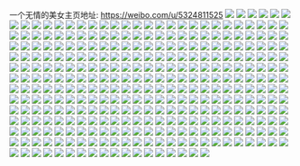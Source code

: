一个无情的美女主页地址: https://weibo.com/u/5324811525 
![](https://wx4.sinaimg.cn/mw2000/005OmmIRgy1h94wjiyo2yj30tm061dgr.jpg) 
![](https://wx4.sinaimg.cn/mw2000/005OmmIRgy1h93qrefpkyj30u012e48f.jpg) 
![](https://wx4.sinaimg.cn/mw2000/005OmmIRgy1h8z8zap8goj30u01sywib.jpg) 
![](https://wx4.sinaimg.cn/mw2000/005OmmIRgy1h8z8zj4v6aj30u01syadc.jpg) 
![](https://wx4.sinaimg.cn/mw2000/005OmmIRgy1h8jut4ouy4j31sc224b29.jpg) 
![](https://wx4.sinaimg.cn/mw2000/005OmmIRgy1h8jut6tpsmj31s622u4qp.jpg) 
![](https://wx4.sinaimg.cn/mw2000/005OmmIRgy1h8j141vdcaj30z61aw10n.jpg) 
![](https://wx4.sinaimg.cn/mw2000/005OmmIRgy1h8j146vd15j32c0340hdt.jpg) 
![](https://wx4.sinaimg.cn/mw2000/005OmmIRgy1h8bvffa1knj30yi0y6wid.jpg) 
![](https://wx4.sinaimg.cn/mw2000/005OmmIRgy1h8bvg1amh9j32c0340u0y.jpg) 
![](https://wx4.sinaimg.cn/mw2000/005OmmIRgy1h879nnwj33j30yi0k441q.jpg) 
![](https://wx4.sinaimg.cn/mw2000/005OmmIRgy1h879nmzmubj32c0340e83.jpg) 
![](https://wx4.sinaimg.cn/mw2000/005OmmIRgy1h857jy6jrsj31mf22t7wh.jpg) 
![](https://wx4.sinaimg.cn/mw2000/005OmmIRgy1h857jvc6ycj31pi297hdt.jpg) 
![](https://wx4.sinaimg.cn/mw2000/005OmmIRgy1h84x1d0s73j32c0340npe.jpg) 
![](https://wx4.sinaimg.cn/mw2000/005OmmIRgy1h80bvi112hj30oh0oc42e.jpg) 
![](https://wx4.sinaimg.cn/mw2000/005OmmIRgy1h7wu1zel8hj32c0340b2b.jpg) 
![](https://wx4.sinaimg.cn/mw2000/005OmmIRgy1h7wu21k70cj32c0340u0x.jpg) 
![](https://wx4.sinaimg.cn/mw2000/005OmmIRgy1h7vp3ikz3wj32c0340x6p.jpg) 
![](https://wx4.sinaimg.cn/mw2000/005OmmIRgy1h7l9medswcj30u00u075l.jpg) 
![](https://wx4.sinaimg.cn/mw2000/005OmmIRly1h7giqch43nj32c03401ky.jpg) 
![](https://wx4.sinaimg.cn/mw2000/005OmmIRly1h7giqedrnkj31oe2a0n49.jpg) 
![](https://wx4.sinaimg.cn/mw2000/005OmmIRly1h7giqa9ugpj323j2g4gpo.jpg) 
![](https://wx4.sinaimg.cn/mw2000/005OmmIRly1h7d7ipnv5zj30yi0gx75s.jpg) 
![](https://wx4.sinaimg.cn/mw2000/005OmmIRly1h7d7ayf4osj30yi0czta3.jpg) 
![](https://wx4.sinaimg.cn/mw2000/005OmmIRly1h7d7az22i8j30t91g0ndc.jpg) 
![](https://wx4.sinaimg.cn/mw2000/005OmmIRly1h7d7982j74j30u01hcdkg.jpg) 
![](https://wx4.sinaimg.cn/mw2000/005OmmIRly1h7d79xl5l3j30yi0yaq3s.jpg) 
![](https://wx4.sinaimg.cn/mw2000/005OmmIRgy1h67rt8ay7tj32t41eqtfz.jpg) 
![](https://wx4.sinaimg.cn/mw2000/005OmmIRgy1h61ssaij21j31ot27vkjl.jpg) 
![](https://wx4.sinaimg.cn/mw2000/005OmmIRgy1h61olaz58xj32c0340qv6.jpg) 
![](https://wx4.sinaimg.cn/mw2000/005OmmIRgy1h524hc5acvj321l2q7u0x.jpg) 
![](https://wx4.sinaimg.cn/mw2000/005OmmIRgy1h4yqp1ah80j322o0yi4qp.jpg) 
![](https://wx4.sinaimg.cn/mw2000/005OmmIRgy1h4qcxyq5v8j32c0340x6q.jpg) 
![](https://wx4.sinaimg.cn/mw2000/005OmmIRgy1h4qcw4zpgfj32c0340npd.jpg) 
![](https://wx4.sinaimg.cn/mw2000/005OmmIRgy1h4qcwsbca3j31i5207npd.jpg) 
![](https://wx4.sinaimg.cn/mw2000/005OmmIRgy1h4p9swfqqkj31ld26whdt.jpg) 
![](https://wx4.sinaimg.cn/mw2000/005OmmIRgy1h4p9syt6ugj31m91z7e81.jpg) 
![](https://wx4.sinaimg.cn/mw2000/005OmmIRgy1h4p9cvg9o0j31l1211tvn.jpg) 
![](https://wx4.sinaimg.cn/mw2000/005OmmIRgy1h446t0yh6dj30yb229akq.jpg) 
![](https://wx4.sinaimg.cn/mw2000/005OmmIRgy1h3tm4fvrz7j31p523qb29.jpg) 
![](https://wx4.sinaimg.cn/mw2000/005OmmIRgy1h3s40kx02pj30nz0sggt2.jpg) 
![](https://wx4.sinaimg.cn/mw2000/005OmmIRly1h3qad2q0caj30go0gota3.jpg) 
![](https://wx4.sinaimg.cn/mw2000/005OmmIRgy1h3kdroau18j32d02d0e82.jpg) 
![](https://wx4.sinaimg.cn/mw2000/005OmmIRgy1h3kdqu9kpqj30yi1c8anm.jpg) 
![](https://wx4.sinaimg.cn/mw2000/005OmmIRgy1h3kdqrw9yej31dr25dttu.jpg) 
![](https://wx4.sinaimg.cn/mw2000/005OmmIRgy1h3kdr5vk01j32c03407wh.jpg) 
![](https://wx4.sinaimg.cn/mw2000/005OmmIRgy1h3kdqsn6gnj30u0117ahz.jpg) 
![](https://wx4.sinaimg.cn/mw2000/005OmmIRgy1h3iqwsfgqlj32c033z7wi.jpg) 
![](https://wx4.sinaimg.cn/mw2000/005OmmIRgy1h3iqwwn7j6j325j2az1ky.jpg) 
![](https://wx4.sinaimg.cn/mw2000/005OmmIRgy1h3iqwmsm4rj32c033zu0x.jpg) 
![](https://wx4.sinaimg.cn/mw2000/005OmmIRgy1h3iqx0vj65j31qp2g2u0x.jpg) 
![](https://wx4.sinaimg.cn/mw2000/005OmmIRgy1h39gyhagw9j30yi22oh7g.jpg) 
![](https://wx4.sinaimg.cn/mw2000/005OmmIRgy1h39gylliexj31xh1we4qp.jpg) 
![](https://wx4.sinaimg.cn/mw2000/005OmmIRgy1h2vm42fk20j30u00n9mz1.jpg) 
![](https://wx4.sinaimg.cn/mw2000/005OmmIRgy1h2n32i6u29j31ql2ate81.jpg) 
![](https://wx4.sinaimg.cn/mw2000/005OmmIRgy1h2l9wp4oysj30tz0v2k04.jpg) 
![](https://wx4.sinaimg.cn/mw2000/005OmmIRgy1h2ig9svk7kj31sc2ds4qp.jpg) 
![](https://wx4.sinaimg.cn/mw2000/005OmmIRgy1h2fh525nffj32c0340u0x.jpg) 
![](https://wx4.sinaimg.cn/mw2000/005OmmIRgy1h1ywnu7rlej31mb1yshdt.jpg) 
![](https://wx4.sinaimg.cn/mw2000/005OmmIRgy1h1gl23z72yj31pv1sbu0c.jpg) 
![](https://wx4.sinaimg.cn/mw2000/005OmmIRgy1h10gomn62ej31gl1y1e81.jpg) 
![](https://wx4.sinaimg.cn/mw2000/005OmmIRgy1h10gp15npyj31j225p1ky.jpg) 
![](https://wx4.sinaimg.cn/mw2000/005OmmIRgy1h10gopidp3j31m72301kx.jpg) 
![](https://wx4.sinaimg.cn/mw2000/005OmmIRgy1h10goh3ux0j30xs1xudro.jpg) 
![](https://wx4.sinaimg.cn/mw2000/005OmmIRgy1h0nq7k3kejj31iy219hdt.jpg) 
![](https://wx4.sinaimg.cn/mw2000/005OmmIRgy1h0fhxyilstj33402c0kjn.jpg) 
![](https://wx4.sinaimg.cn/mw2000/005OmmIRgy1h0fhy80py3j31ba0zgqql.jpg) 
![](https://wx4.sinaimg.cn/mw2000/005OmmIRgy1h0fhy4xt9tj31n223lu0x.jpg) 
![](https://wx4.sinaimg.cn/mw2000/005OmmIRgy1h070p1nzzej32c0340u0y.jpg) 
![](https://wx4.sinaimg.cn/mw2000/005OmmIRgy1h070p4nratj32c0340hdu.jpg) 
![](https://wx4.sinaimg.cn/mw2000/005OmmIRgy1h070p6c8lwj31n32d4e5u.jpg) 
![](https://wx4.sinaimg.cn/mw2000/005OmmIRgy1gzzliftawnj32c0340u0y.jpg) 
![](https://wx4.sinaimg.cn/mw2000/005OmmIRly1gyxandmx2rj30yi1da15e.jpg) 
![](https://wx4.sinaimg.cn/mw2000/005OmmIRly1gyxaneun0zj30yi18zk6u.jpg) 
![](https://wx4.sinaimg.cn/mw2000/005OmmIRly1gyxanksyp1j32bh2rn7wh.jpg) 
![](https://wx4.sinaimg.cn/mw2000/005OmmIRly1gyxaniqyvvj31n826z7wh.jpg) 
![](https://wx4.sinaimg.cn/mw2000/005OmmIRly1gyxangieytj31lm2ak7wh.jpg) 
![](https://wx4.sinaimg.cn/mw2000/005OmmIRgy1gys6182ki5j30y81l24ch.jpg) 
![](https://wx4.sinaimg.cn/mw2000/005OmmIRgy1gyd9v0ww10j31sc2ds7wi.jpg) 
![](https://wx4.sinaimg.cn/mw2000/005OmmIRgy1gyd9v32hg2j31sc2dsx6p.jpg) 
![](https://wx4.sinaimg.cn/mw2000/005OmmIRgy1gyd9v4jjqkj30u01hc7my.jpg) 
![](https://wx4.sinaimg.cn/mw2000/005OmmIRgy1gxmgpk26jdj31id20hhcp.jpg) 
![](https://wx4.sinaimg.cn/mw2000/005OmmIRgy1gxmgpj1l4wj31sc2884qp.jpg) 
![](https://wx4.sinaimg.cn/mw2000/005OmmIRgy1gxld1gyjnij31j521jqv5.jpg) 
![](https://wx4.sinaimg.cn/mw2000/005OmmIRgy1gwrdv4e2yxj31sc2dsnpd.jpg) 
![](https://wx4.sinaimg.cn/mw2000/005OmmIRgy1gwrdvmdk2xj313s1ze7wh.jpg) 
![](https://wx4.sinaimg.cn/mw2000/005OmmIRgy1gvz89hd46yj31p62h2npd.jpg) 
![](https://wx4.sinaimg.cn/mw2000/005OmmIRgy1gvz89d6ch8j31n129de81.jpg) 
![](https://wx4.sinaimg.cn/mw2000/005OmmIRgy1gvc8mxvj4wj60u90igq4502.jpg) 
![](https://wx4.sinaimg.cn/mw2000/005OmmIRgy1gvc8myb46qj60tr0mpabc02.jpg) 
![](https://wx4.sinaimg.cn/mw2000/005OmmIRgy1gvc8mx94s9j60te0rzq5002.jpg) 
![](https://wx4.sinaimg.cn/mw2000/005OmmIRgy1gutmd4t6c7j61j724g1kx02.jpg) 
![](https://wx4.sinaimg.cn/mw2000/005OmmIRgy1guga2o88pnj62c02xzhdu02.jpg) 
![](https://wx4.sinaimg.cn/mw2000/005OmmIRgy1guga3jjsmhj61zh2nbe8202.jpg) 
![](https://wx4.sinaimg.cn/mw2000/005OmmIRgy1guga43vl1cj62672an1ky02.jpg) 
![](https://wx4.sinaimg.cn/mw2000/005OmmIRgy1guga4itro3j62c0340x6q02.jpg) 
![](https://wx4.sinaimg.cn/mw2000/005OmmIRgy1gubr2mknkgj62c03401l002.jpg) 
![](https://wx4.sinaimg.cn/mw2000/005OmmIRgy1gubr2hstzjj62c03401l002.jpg) 
![](https://wx4.sinaimg.cn/mw2000/005OmmIRgy1gtss0j3kv8j62c0340u0x02.jpg) 
![](https://wx4.sinaimg.cn/mw2000/005OmmIRgy1gtss0vsecsj62c03407wi02.jpg) 
![](https://wx4.sinaimg.cn/mw2000/005OmmIRgy1gtss12ns19j62c03404qp02.jpg) 
![](https://wx4.sinaimg.cn/mw2000/005OmmIRgy1gtss1dem5mj62c0340u0x02.jpg) 
![](https://wx4.sinaimg.cn/mw2000/005OmmIRgy1gtss1fine6j60wn0qz42v02.jpg) 
![](https://wx4.sinaimg.cn/mw2000/005OmmIRgy1gtss1v0zc6j61gu1n9txr02.jpg) 
![](https://wx4.sinaimg.cn/mw2000/005OmmIRgy1gtss35tjy9j62c0340hdv02.jpg) 
![](https://wx4.sinaimg.cn/mw2000/005OmmIRgy1gtss3kp7nij62bv2wjkjm02.jpg) 
![](https://wx4.sinaimg.cn/mw2000/005OmmIRgy1gtss4f0c1nj61sb2bp7wi02.jpg) 
![](https://wx4.sinaimg.cn/mw2000/005OmmIRgy1gtscza093fj60yi0fb77902.jpg) 
![](https://wx4.sinaimg.cn/mw2000/005OmmIRgy1gtscze8bb9j60sg0sgwlh02.jpg) 
![](https://wx4.sinaimg.cn/mw2000/005OmmIRgy1gtsczmjx1pj60yh19z4d602.jpg) 
![](https://wx4.sinaimg.cn/mw2000/005OmmIRgy1gtscz9il6ej60yi0iuq7j02.jpg) 
![](https://wx4.sinaimg.cn/mw2000/005OmmIRgy1gtiisqpmpej62c0340hdu02.jpg) 
![](https://wx4.sinaimg.cn/mw2000/005OmmIRgy1gtg7isu3mnj61ac1ps4ok02.jpg) 
![](https://wx4.sinaimg.cn/mw2000/005OmmIRgy1gtfjewn1ruj61k72cahdt02.jpg) 
![](https://wx4.sinaimg.cn/mw2000/005OmmIRgy1gtd6jryhd9j31hp21cb29.jpg) 
![](https://wx4.sinaimg.cn/mw2000/005OmmIRgy1gt95s9ycnyj31lc24gwvq.jpg) 
![](https://wx4.sinaimg.cn/mw2000/005OmmIRgy1gt2rincsvvj31l428dkjl.jpg) 
![](https://wx4.sinaimg.cn/mw2000/005OmmIRgy1gt2riqqe55j31nc274qv5.jpg) 
![](https://wx4.sinaimg.cn/mw2000/005OmmIRgy1gt2ril0ys5j321a2e0u0x.jpg) 
![](https://wx4.sinaimg.cn/mw2000/005OmmIRgy1gt2risobf1j31z42h34qq.jpg) 
![](https://wx4.sinaimg.cn/mw2000/005OmmIRgy1gt2ridre8sj32c0340x6p.jpg) 
![](https://wx4.sinaimg.cn/mw2000/005OmmIRgy1gt2ry0ts60j32332s4e81.jpg) 
![](https://wx4.sinaimg.cn/mw2000/005OmmIRgy1gt2ry43jtkj31400u0aj1.jpg) 
![](https://wx4.sinaimg.cn/mw2000/005OmmIRgy1gt2ry3883ej30u0140ajc.jpg) 
![](https://wx4.sinaimg.cn/mw2000/005OmmIRgy1gt7hs55uj5j31lv23m7wh.jpg) 
![](https://wx4.sinaimg.cn/mw2000/005OmmIRgy1gt0mputuehj31j51z4b29.jpg) 
![](https://wx4.sinaimg.cn/mw2000/005OmmIRgy1gsvu2vpqbcj314x2121kx.jpg) 
![](https://wx4.sinaimg.cn/mw2000/005OmmIRgy1gsr6hekuosj319a1cknfy.jpg) 
![](https://wx4.sinaimg.cn/mw2000/005OmmIRgy1gshp9io3h9j31sc2cs1kx.jpg) 
![](https://wx4.sinaimg.cn/mw2000/005OmmIRgy1gshpahms5pj62dr1q0kjm02.jpg) 
![](https://wx4.sinaimg.cn/mw2000/005OmmIRgy1gshp90odksj32c0340e82.jpg) 
![](https://wx4.sinaimg.cn/mw2000/005OmmIRgy1gsfu0fjp47j31by1bydxj.jpg) 
![](https://wx4.sinaimg.cn/mw2000/005OmmIRgy1gse18vpj4fj32ay35s4qw.jpg) 
![](https://wx4.sinaimg.cn/mw2000/005OmmIRgy1gse0z888s3j31sc2dsqv7.jpg) 
![](https://wx4.sinaimg.cn/mw2000/005OmmIRgy1gse0yhmruwj30u014078h.jpg) 
![](https://wx4.sinaimg.cn/mw2000/005OmmIRgy1gse0ygpirkj30yi0kngq2.jpg) 
![](https://wx4.sinaimg.cn/mw2000/005OmmIRgy1gsb0l5xxe9j31sc2dsqv7.jpg) 
![](https://wx4.sinaimg.cn/mw2000/005OmmIRgy1gs8wl7dsycj31sb288npg.jpg) 
![](https://wx4.sinaimg.cn/mw2000/005OmmIRgy1gs8wl4y2nbj31sc2dsnpf.jpg) 
![](https://wx4.sinaimg.cn/mw2000/005OmmIRgy1gs8nho11jpj31sc2dse83.jpg) 
![](https://wx4.sinaimg.cn/mw2000/005OmmIRgy1gs8nhkh1o2j31sc2dshdw.jpg) 
![](https://wx4.sinaimg.cn/mw2000/005OmmIRgy1gs4rytkzskj317y1mlavk.jpg) 
![](https://wx4.sinaimg.cn/mw2000/005OmmIRgy1gs4ryrxk1zj324b2nqhdx.jpg) 
![](https://wx4.sinaimg.cn/mw2000/005OmmIRgy1gs4ntzpxu8j31gi22ou0y.jpg) 
![](https://wx4.sinaimg.cn/mw2000/005OmmIRgy1gs4ntsqxs1j32c0340npi.jpg) 
![](https://wx4.sinaimg.cn/mw2000/005OmmIRgy1gs4nu100e4j30u01hcdu0.jpg) 
![](https://wx4.sinaimg.cn/mw2000/005OmmIRgy1gs3o54xy2cj32c03401kz.jpg) 
![](https://wx4.sinaimg.cn/mw2000/005OmmIRgy1gs1e6xajjhj31nl1ydkjm.jpg) 
![](https://wx4.sinaimg.cn/mw2000/005OmmIRgy1grx2pong5oj30ws1kke81.jpg) 
![](https://wx4.sinaimg.cn/mw2000/005OmmIRgy1grx2ptm5ksj31sc2dsb2d.jpg) 
![](https://wx4.sinaimg.cn/mw2000/005OmmIRgy1grx2pwydsgj31n420l4qr.jpg) 
![](https://wx4.sinaimg.cn/mw2000/005OmmIRgy1grx2q2my6bj31sc29fx6s.jpg) 
![](https://wx4.sinaimg.cn/mw2000/005OmmIRgy1grx2q6qr35j31ln2dsx6p.jpg) 
![](https://wx4.sinaimg.cn/mw2000/005OmmIRgy1grx2q9gujhj31rj1x7hdt.jpg) 
![](https://wx4.sinaimg.cn/mw2000/005OmmIRgy1grx2qd8qb3j62c03401kz02.jpg) 
![](https://wx4.sinaimg.cn/mw2000/005OmmIRgy1grx2qspbdtj328l322x6w.jpg) 
![](https://wx4.sinaimg.cn/mw2000/005OmmIRgy1grx2plhzvfj62c03404qu02.jpg) 
![](https://wx4.sinaimg.cn/mw2000/005OmmIRgy1grknxmm9jpj31sc2aqx6t.jpg) 
![](https://wx4.sinaimg.cn/mw2000/005OmmIRgy1grknxonl63j31pc2aunph.jpg) 
![](https://wx4.sinaimg.cn/mw2000/005OmmIRgy1grknxkh4m0j31lf24jx6r.jpg) 
![](https://wx4.sinaimg.cn/mw2000/005OmmIRgy1grkiw5dt29j30vt16f7wh.jpg) 
![](https://wx4.sinaimg.cn/mw2000/005OmmIRgy1grkiw49r8jj32c03407wn.jpg) 
![](https://wx4.sinaimg.cn/mw2000/005OmmIRgy1grkiw708amj62at33q4qr02.jpg) 
![](https://wx4.sinaimg.cn/mw2000/005OmmIRgy1gri4l5ctaej31nk20yb2c.jpg) 
![](https://wx4.sinaimg.cn/mw2000/005OmmIRgy1gri4l6f6y5j30yi1kc7wh.jpg) 
![](https://wx4.sinaimg.cn/mw2000/005OmmIRgy1grgrhw3rq5j3235235kjo.jpg) 
![](https://wx4.sinaimg.cn/mw2000/005OmmIRgy1grgrhrbbwvj31hw20anpf.jpg) 
![](https://wx4.sinaimg.cn/mw2000/005OmmIRgy1gre5zu6ceyj31pg29ye84.jpg) 
![](https://wx4.sinaimg.cn/mw2000/005OmmIRgy1gr55rxgutvj30u011w7wh.jpg) 
![](https://wx4.sinaimg.cn/mw2000/005OmmIRgy1gr2gjrftg0j31sc2dsnpe.jpg) 
![](https://wx4.sinaimg.cn/mw2000/005OmmIRgy1gr2gjntukdj31sc2ds4qt.jpg) 
![](https://wx4.sinaimg.cn/mw2000/005OmmIRgy1gqtxst7ql3j61uk2ky7wh02.jpg) 
![](https://wx4.sinaimg.cn/mw2000/005OmmIRgy1gqtxsxqoqzj31q72lxb2c.jpg) 
![](https://wx4.sinaimg.cn/mw2000/005OmmIRgy1gqtxsrtceoj328x308hdw.jpg) 
![](https://wx4.sinaimg.cn/mw2000/005OmmIRgy1gqjghgmtd8j31ca1s1x6q.jpg) 
![](https://wx4.sinaimg.cn/mw2000/005OmmIRgy1gqid5wei5jj31pt2dsqv5.jpg) 
![](https://wx4.sinaimg.cn/mw2000/005OmmIRgy1gqchnarul5j31j625ox6r.jpg) 
![](https://wx4.sinaimg.cn/mw2000/005OmmIRgy1gqchnukan8j32c0340x6p.jpg) 
![](https://wx4.sinaimg.cn/mw2000/005OmmIRgy1gqaa2exyclj31oe28jqv8.jpg) 
![](https://wx4.sinaimg.cn/mw2000/005OmmIRgy1gqkksy4d5sj31400u0wq5.jpg) 
![](https://wx4.sinaimg.cn/mw2000/005OmmIRgy1gq95bb4ma2j314t0umk60.jpg) 
![](https://wx4.sinaimg.cn/mw2000/005OmmIRgy1gq8o4vac2rj30qq1ltgsm.jpg) 
![](https://wx4.sinaimg.cn/mw2000/005OmmIRgy1gpzsuqa83ej30yh0yhu0p.jpg) 
![](https://wx4.sinaimg.cn/mw2000/005OmmIRgy1gpzsuojtgmj30yh0yihd2.jpg) 
![](https://wx4.sinaimg.cn/mw2000/005OmmIRgy1gpttd5yhsxj31sc2dse85.jpg) 
![](https://wx4.sinaimg.cn/mw2000/005OmmIRgy1gpowabmpfnj31ms1z8qv8.jpg) 
![](https://wx4.sinaimg.cn/mw2000/005OmmIRgy1gpm5p06kddj31sc2dsb2c.jpg) 
![](https://wx4.sinaimg.cn/mw2000/005OmmIRgy1gpks9a34imj32c0340b2e.jpg) 
![](https://wx4.sinaimg.cn/mw2000/005OmmIRgy1gpks9c6n8mj31sc2ds7wl.jpg) 
![](https://wx4.sinaimg.cn/mw2000/005OmmIRgy1gpks9dm6fpj32c03404qq.jpg) 
![](https://wx4.sinaimg.cn/mw2000/005OmmIRgy1gpagiutp58j31sc2aunpe.jpg) 
![](https://wx4.sinaimg.cn/mw2000/005OmmIRgy1gpagiwy983j31sc2dsu12.jpg) 
![](https://wx4.sinaimg.cn/mw2000/005OmmIRgy1gpagiyynu2j325g340e85.jpg) 
![](https://wx4.sinaimg.cn/mw2000/005OmmIRgy1gpagit90xvj31oa2dkb2d.jpg) 
![](https://wx4.sinaimg.cn/mw2000/005OmmIRgy1gpagje4183j30n00q276q.jpg) 
![](https://wx4.sinaimg.cn/mw2000/005OmmIRgy1gpagjdsom9j30u00u0jwj.jpg) 
![](https://wx4.sinaimg.cn/mw2000/005OmmIRly1gp4ubujoi7j30u01iw0zq.jpg) 
![](https://wx4.sinaimg.cn/mw2000/005OmmIRly1go6yujqf9pj31sc2ds7wh.jpg) 
![](https://wx4.sinaimg.cn/mw2000/005OmmIRly1gnwiczonigj31sc2ds7wh.jpg) 
![](https://wx4.sinaimg.cn/mw2000/005OmmIRly1gnvdjqg4byj329e2yjhdt.jpg) 
![](https://wx4.sinaimg.cn/mw2000/005OmmIRly1gnvdjoxrs4j32c0340b2a.jpg) 
![](https://wx4.sinaimg.cn/mw2000/005OmmIRly1gnvdjrq8j3j32c0340b2a.jpg) 
![](https://wx4.sinaimg.cn/mw2000/005OmmIRly1gnvdjnbjd3j31sc2dsu0x.jpg) 
![](https://wx4.sinaimg.cn/mw2000/005OmmIRly1gntcubjtwwj31m61u3qs3.jpg) 
![](https://wx4.sinaimg.cn/mw2000/005OmmIRly1gnqwqzoedij30xs1k9qd5.jpg) 
![](https://wx4.sinaimg.cn/mw2000/005OmmIRly1gnp2u2zqvzj31sc2dstqe.jpg) 
![](https://wx4.sinaimg.cn/mw2000/005OmmIRly1gng74tkfksj31sc2a8b29.jpg) 
![](https://wx4.sinaimg.cn/mw2000/005OmmIRly1gng74v815aj31sc2dshdt.jpg) 
![](https://wx4.sinaimg.cn/mw2000/005OmmIRly1gng74kbjkaj31q727sb29.jpg) 
![](https://wx4.sinaimg.cn/mw2000/005OmmIRly1gn9fx3jbnqj32c0340x6p.jpg) 
![](https://wx4.sinaimg.cn/mw2000/005OmmIRly1gmb8mzm129j31sc2dsqv5.jpg) 
![](https://wx4.sinaimg.cn/mw2000/005OmmIRly1gld6v7r0h6j31sc2ds4qp.jpg) 
![](https://wx4.sinaimg.cn/mw2000/005OmmIRly1glatrdarnqj32c0340qv5.jpg) 
![](https://wx4.sinaimg.cn/mw2000/005OmmIRly1gl8qawc65sj31sc2ds1ky.jpg) 
![](https://wx4.sinaimg.cn/mw2000/005OmmIRly1gkhnxwnggsj31sc2dshdt.jpg) 
![](https://wx4.sinaimg.cn/mw2000/005OmmIRly1gkhnxxgn3pj31hi1zctwl.jpg) 
![](https://wx4.sinaimg.cn/mw2000/005OmmIRly1gkh27vizomj31it2137wh.jpg) 
![](https://wx4.sinaimg.cn/mw2000/005OmmIRly1gkfzl2jrpqj31sc2dskjl.jpg) 
![](https://wx4.sinaimg.cn/mw2000/005OmmIRly1gkbpf19v8nj31sc2dse81.jpg) 
![](https://wx4.sinaimg.cn/mw2000/005OmmIRly1gjj1lotmbsj31jp22n1kx.jpg) 
![](https://wx4.sinaimg.cn/mw2000/005OmmIRly1gizkcvmc14j30sn172jz5.jpg) 
![](https://wx4.sinaimg.cn/mw2000/005OmmIRly1girkysx3rhj30u00powls.jpg) 
![](https://wx4.sinaimg.cn/mw2000/005OmmIRly1gil9ejc1u5j30uu16nh2b.jpg) 
![](https://wx4.sinaimg.cn/mw2000/005OmmIRly1gigiplxkklj30um1f04hp.jpg) 
![](https://wx4.sinaimg.cn/mw2000/005OmmIRly1gi0wrzb92kj32c034018w.jpg) 
![](https://wx4.sinaimg.cn/mw2000/005OmmIRly1ghncmqpla7j316o1kwnpe.jpg) 
![](https://wx4.sinaimg.cn/mw2000/005OmmIRly1ghncmox12lj316o1kwu0x.jpg) 
![](https://wx4.sinaimg.cn/mw2000/005OmmIRly1ghka0hsl5fj30qa1kw7wh.jpg) 
![](https://wx4.sinaimg.cn/mw2000/005OmmIRly1gheja07l69j30tu18t7wh.jpg) 
![](https://wx4.sinaimg.cn/mw2000/005OmmIRly1ggc118g5l9j314i1jj7s8.jpg) 
![](https://wx4.sinaimg.cn/mw2000/005OmmIRly1gfyjbwcn70j315j1k3e82.jpg) 
![](https://wx4.sinaimg.cn/mw2000/005OmmIRly1gfx66ojs73j30yq1abk6a.jpg) 
![](https://wx4.sinaimg.cn/mw2000/005OmmIRly1gfml6cnhltj30if0okact.jpg) 
![](https://wx4.sinaimg.cn/mw2000/005OmmIRly1gfkygau34mj31sc2ds4qp.jpg) 
![](https://wx4.sinaimg.cn/mw2000/005OmmIRly1gfhugvmwxij316o1kwkjm.jpg) 
![](https://wx4.sinaimg.cn/mw2000/005OmmIRly1gfgpyp5x9dj312e1jju0x.jpg) 
![](https://wx4.sinaimg.cn/mw2000/005OmmIRly1gfflwne6ufj30qa1kwe81.jpg) 
![](https://wx4.sinaimg.cn/mw2000/005OmmIRly1gfeyk26141j30zo0qre34.jpg) 
![](https://wx4.sinaimg.cn/mw2000/005OmmIRly1gf2w9y6n98j30j60id40n.jpg) 
![](https://wx4.sinaimg.cn/mw2000/005OmmIRly1gevze1zy13j30u01407fb.jpg) 
![](https://wx4.sinaimg.cn/mw2000/005OmmIRly1gescj5z1qxj30u00u0dlm.jpg) 
![](https://wx4.sinaimg.cn/mw2000/005OmmIRly1geq1j5y1ydj31400u0zsu.jpg) 
![](https://wx4.sinaimg.cn/mw2000/005OmmIRly1gej35cnu92j30u0140gwi.jpg) 
![](https://wx4.sinaimg.cn/mw2000/005OmmIRly1geefl15u9xj30u014046e.jpg) 
![](https://wx4.sinaimg.cn/mw2000/005OmmIRly1geefl1o0yoj31400u0n1r.jpg) 
![](https://wx4.sinaimg.cn/mw2000/005OmmIRly1geefl29834j30u01407dx.jpg) 
![](https://wx4.sinaimg.cn/mw2000/005OmmIRly1geefl2wyyrj30qa1kwtet.jpg) 
![](https://wx4.sinaimg.cn/mw2000/005OmmIRly1ge7kr1ezm3j30u0140woo.jpg) 
![](https://wx4.sinaimg.cn/mw2000/005OmmIRly1ge7kr4j0taj30u014049n.jpg) 
![](https://wx4.sinaimg.cn/mw2000/005OmmIRly1ge55oxz2k4j30u0140122.jpg) 
![](https://wx4.sinaimg.cn/mw2000/005OmmIRly1ge51k7kf3wj30u0140jzm.jpg) 
![](https://wx4.sinaimg.cn/mw2000/005OmmIRly1ge51k844esj30u0140af7.jpg) 
![](https://wx4.sinaimg.cn/mw2000/005OmmIRly1ge0tafv0ctj30u015tjvr.jpg) 
![](https://wx4.sinaimg.cn/mw2000/005OmmIRly1ge0p2emyrgj30yi0iy0u2.jpg) 
![](https://wx4.sinaimg.cn/mw2000/005OmmIRly1gdxap0iwisj30u0140djx.jpg) 
![](https://wx4.sinaimg.cn/mw2000/005OmmIRly1gdxap01h5vj30u014045o.jpg) 
![](https://wx4.sinaimg.cn/mw2000/005OmmIRly1gdvtzp5115j30u00xin43.jpg) 
![](https://wx4.sinaimg.cn/mw2000/005OmmIRly1gdtj4aatdej30u0140qfd.jpg) 
![](https://wx4.sinaimg.cn/mw2000/005OmmIRly1gdsl2vut2fj30u0140n8y.jpg) 
![](https://wx4.sinaimg.cn/mw2000/005OmmIRly1gdo0jrzjuxj30u00zwwgs.jpg) 
![](https://wx4.sinaimg.cn/mw2000/005OmmIRly1gdlk226puej30u012dwok.jpg) 
![](https://wx4.sinaimg.cn/mw2000/005OmmIRly1gdlc8zbcx0j30kp0rm40p.jpg) 
![](https://wx4.sinaimg.cn/mw2000/005OmmIRly1gap66bhiyuj30u01hc4qp.jpg) 
![](https://wx4.sinaimg.cn/mw2000/005OmmIRly1gaevrfh6qvj31901o07wi.jpg) 
![](https://wx4.sinaimg.cn/mw2000/005OmmIRly1ga7t6rounxj33k02o0hdv.jpg) 
![](https://wx4.sinaimg.cn/mw2000/005OmmIRly1ga7t6oq6ooj32o03k0kjn.jpg) 
![](https://wx4.sinaimg.cn/mw2000/005OmmIRly1ga7t6l6t77j32o03k0npg.jpg) 
![](https://wx4.sinaimg.cn/mw2000/005OmmIRly1g9jlbldlrlj31hc1hcqba.jpg) 
![](https://wx4.sinaimg.cn/mw2000/005OmmIRly1g9efm9p3mkj30u00u07fz.jpg) 
![](https://wx4.sinaimg.cn/mw2000/005OmmIRly1g9bxqh5oomj31521527wh.jpg) 
![](https://wx4.sinaimg.cn/mw2000/005OmmIRly1g9aqjkn9jgj32an1etu0x.jpg) 
![](https://wx4.sinaimg.cn/mw2000/005OmmIRly1g9aqjodd77j31v72hmb2b.jpg) 
![](https://wx4.sinaimg.cn/mw2000/005OmmIRly1g9ai4uym9bj32ds1scnpe.jpg) 
![](https://wx4.sinaimg.cn/mw2000/005OmmIRly1g9ai4vlsaej314a0u07lm.jpg) 
![](https://wx4.sinaimg.cn/mw2000/005OmmIRly1g9ai4wtyv5j31o01o01ky.jpg) 
![](https://wx4.sinaimg.cn/mw2000/005OmmIRly1g9ai4y0k5sj31o01o01ky.jpg) 
![](https://wx4.sinaimg.cn/mw2000/005OmmIRly1g96zsznk55j32o03k04qr.jpg) 
![](https://wx4.sinaimg.cn/mw2000/005OmmIRly1g95f10z97aj30u00u04by.jpg) 
![](https://wx4.sinaimg.cn/mw2000/005OmmIRly1g951z2hpiij31by0u0at4.jpg) 
![](https://wx4.sinaimg.cn/mw2000/005OmmIRly1g92kttkakxj317u0u0qbm.jpg) 
![](https://wx4.sinaimg.cn/mw2000/005OmmIRly1g92ktweaqnj31o01o0b29.jpg) 
![](https://wx4.sinaimg.cn/mw2000/005OmmIRly1g92ktz0qbaj31b61b6e81.jpg) 
![](https://wx4.sinaimg.cn/mw2000/005OmmIRly1g8uesyqjlmj322g1dk7wh.jpg) 
![](https://wx4.sinaimg.cn/mw2000/005OmmIRly1g7q6rayp80j327u1o0npe.jpg) 
![](https://wx4.sinaimg.cn/mw2000/005OmmIRly1g70ox4qkthj31o01o0u0y.jpg) 
![](https://wx4.sinaimg.cn/mw2000/005OmmIRly1g70ox8063aj32c02c04qq.jpg) 
![](https://wx4.sinaimg.cn/mw2000/005OmmIRly1g6syw62fv1j31o01o0e81.jpg) 
![](https://wx4.sinaimg.cn/mw2000/005OmmIRly1g6syxhf0alj32621heqv5.jpg) 
![](https://wx4.sinaimg.cn/mw2000/005OmmIRly1g6syx8w8egj33401wbb2a.jpg) 
![](https://wx4.sinaimg.cn/mw2000/005OmmIRly1g6jh5vmmvbj31o027uqv5.jpg) 
![](https://wx4.sinaimg.cn/mw2000/005OmmIRly1g6jh5wwkw3j30u01hce81.jpg) 
![](https://wx4.sinaimg.cn/mw2000/005OmmIRly1g6jh5yfs8pj30u01hcnpd.jpg) 
![](https://wx4.sinaimg.cn/mw2000/005OmmIRly1g6jh5zrp76j30u01hckjl.jpg) 
![](https://wx4.sinaimg.cn/mw2000/005OmmIRly1g585tpcanqj30u013z0yb.jpg) 
![](https://wx4.sinaimg.cn/mw2000/005OmmIRly1g50x8yhm58j30u01hc7wi.jpg) 
![](https://wx4.sinaimg.cn/mw2000/005OmmIRly1g50x901m0qj30u0140wjb.jpg) 
![](https://wx4.sinaimg.cn/mw2000/005OmmIRly1g3g4enca04j30u0140gob.jpg) 
![](https://wx4.sinaimg.cn/mw2000/005OmmIRly1g3a9dfbwcbj30u0140gt3.jpg) 
![](https://wx4.sinaimg.cn/mw2000/005OmmIRly1g3a9dfvvk9j30u0140tfz.jpg) 
![](https://wx4.sinaimg.cn/mw2000/005OmmIRly1g3a9dgfmqfj30u0140461.jpg) 
![](https://wx4.sinaimg.cn/mw2000/005OmmIRly1g3a9dh2ym1j30u00u0who.jpg) 
![](https://wx4.sinaimg.cn/mw2000/005OmmIRly1g22f8aws1dj30u01hc791.jpg) 
![](https://wx4.sinaimg.cn/mw2000/005OmmIRly1g1ts8bj6juj313y0u0jxn.jpg) 
![](https://wx4.sinaimg.cn/mw2000/005OmmIRly1g1ts8cabrrj313x0tzq7y.jpg) 
![](https://wx4.sinaimg.cn/mw2000/005OmmIRly1g1ts8d2k3lj313x0tzdkn.jpg) 
![](https://wx4.sinaimg.cn/mw2000/005OmmIRly1fzmrva12coj30u01hcjxb.jpg) 
![](https://wx4.sinaimg.cn/mw2000/005OmmIRly1fzmrvahyagj30u01hcjwl.jpg) 
![](https://wx4.sinaimg.cn/mw2000/005OmmIRly1fzmrvbc3m3j30u00u0443.jpg) 
![](https://wx4.sinaimg.cn/mw2000/005OmmIRly1fys0ev53hlj30pn0pm42f.jpg) 
![](https://wx4.sinaimg.cn/mw2000/005OmmIRly1fys0eubladj30lw0lx41j.jpg) 
![](https://wx4.sinaimg.cn/mw2000/005OmmIRly1fys0eu0c7rj30qo0qo427.jpg) 
![](https://wx4.sinaimg.cn/mw2000/005OmmIRly1fxzu6wyx7gj30qo0qoq82.jpg) 
![](https://wx4.sinaimg.cn/mw2000/005OmmIRly1fxzu7ay6l1j30qo0qo4qp.jpg) 
![](https://wx4.sinaimg.cn/mw2000/005OmmIRly1fxzu7fw4nrj30qo0qo43j.jpg) 
![](https://wx4.sinaimg.cn/mw2000/005OmmIRly1fx2844alfdj30u013y792.jpg) 
![](https://wx4.sinaimg.cn/mw2000/005OmmIRly1fx2844jdomj30u013yq75.jpg) 
![](https://wx4.sinaimg.cn/mw2000/005OmmIRly1fx285dcv06j30qo0zitf3.jpg) 
![](https://wx4.sinaimg.cn/mw2000/005OmmIRly1fx285dxj4vj30qo0ziafr.jpg) 
![](https://wx4.sinaimg.cn/mw2000/005OmmIRly1fx285eh1goj30qo0zin49.jpg) 
![](https://wx4.sinaimg.cn/mw2000/005OmmIRly1fx285f0vfxj30qo0zijyn.jpg) 
![](https://wx4.sinaimg.cn/mw2000/005OmmIRly1fvxvtc0fj7j30qo0qo78o.jpg) 
![](https://wx4.sinaimg.cn/mw2000/005OmmIRly1fvxvtdvkn1j30qo0qo1kx.jpg) 
![](https://wx4.sinaimg.cn/mw2000/005OmmIRly1fvxvtenybwj30qo0qodjy.jpg) 
